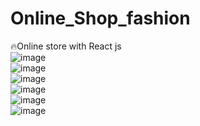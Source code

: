 # Online_Shop_fashion <br> 
🔥Online store with React js <br>
![image](https://github.com/MahsumaRezai/Online_Shop_fashion/assets/110189253/4e273cb9-7e46-413f-9ba3-83704f117d57)<br>
![image](https://github.com/MahsumaRezai/Online_Shop_fashion/assets/110189253/92162ae3-9897-4721-862b-85777e2b859f)<br>
![image](https://github.com/MahsumaRezai/Online_Shop_fashion/assets/110189253/4a2e69c6-4699-4466-bf98-ccc918f4c0b1)<br>
![image](https://github.com/MahsumaRezai/Online_Shop_fashion/assets/110189253/0436abc4-0370-49c2-8c8c-7e82e208006b)<br>
![image](https://github.com/MahsumaRezai/Online_Shop_fashion/assets/110189253/dd0b8013-338e-402e-abde-b0ca1be00ddf)<br>
![image](https://github.com/MahsumaRezai/Online_Shop_fashion/assets/110189253/eb2d5ca6-31dd-4da9-82a6-b738d8d2e16b)





